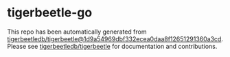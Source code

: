 # tigerbeetle-go
This repo has been automatically generated from [tigerbeetledb/tigerbeetle@1d9a54969dbf332ecea0daa8f12651291360a3cd](https://github.com/tigerbeetledb/tigerbeetle/commit/1d9a54969dbf332ecea0daa8f12651291360a3cd). Please see [tigerbeetledb/tigerbeetle](https://github.com/tigerbeetledb/tigerbeetle) for documentation and contributions.
